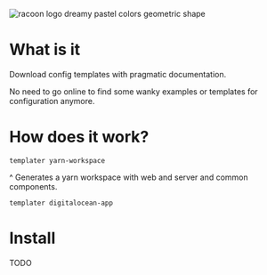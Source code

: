 ![racoon logo dreamy pastel colors geometric shape](https://github.com/talksik/templater/assets/19339529/24c60873-09e3-4f4b-8c5d-636700799ac1)

# What is it
Download config templates with pragmatic documentation.

No need to go online to find some wanky examples or templates for configuration anymore.

# How does it work?
```
templater yarn-workspace
```
^ Generates a yarn workspace with web and server and common components.

```
templater digitalocean-app
```

# Install
TODO
